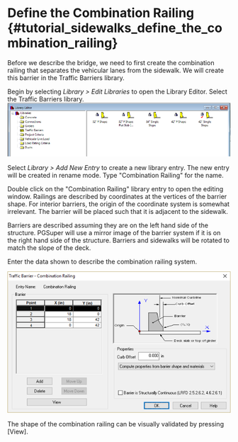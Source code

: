 Define the Combination Railing {#tutorial_sidewalks_define_the_combination_railing}
============
Before we describe the bridge, we need to first create the combination railing that separates the vehicular lanes from the sidewalk. We will create this barrier in the Traffic Barriers library.

Begin by selecting *Library > Edit Libraries* to open the Library Editor. Select the Traffic Barriers library.
![](Tutorial_Sidewalks_Traffic_Barrier_Library.png)

Select *Library > Add New Entry* to create a new library entry. The new entry will be created in rename mode. Type "Combination Railing" for the name.

Double click on the "Combination Railing" library entry to open the editing window. Railings are described by coordinates at the vertices of the barrier shape. For interior barriers, the origin of the coordinate system is somewhat irrelevant. The barrier will be placed such that it is adjacent to the sidewalk. 

Barriers are described assuming they are on the left hand side of the structure. PGSuper will use a mirror image of the barrier system if it is on the right hand side of the structure. Barriers and sidewalks will be rotated to match the slope of the deck.

Enter the data shown to describe the combination railing system.

![](Tutorial_Sidewalks_Combination_Railing_Entry.png)

The shape of the combination railing can be visually validated by pressing [View].

